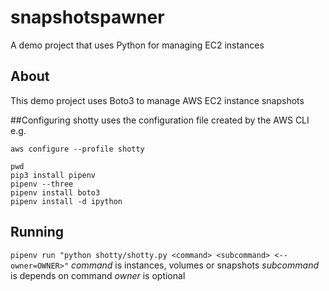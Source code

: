 # snapshotspawner
A demo project that uses Python for managing EC2 instances

## About
This demo project uses Boto3 to manage AWS EC2 instance snapshots

##Configuring
shotty uses the configuration file created by the AWS CLI e.g.

```
aws configure --profile shotty

pwd
pip3 install pipenv
pipenv --three
pipenv install boto3
pipenv install -d ipython
```

## Running
`pipenv run "python shotty/shotty.py <command> <subcommand> <--owner=OWNER>"`
*command* is instances, volumes or snapshots
*subcommand* is depends on command
*owner* is optional
